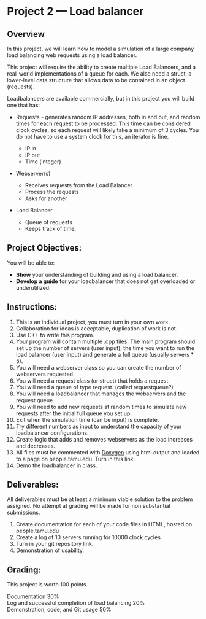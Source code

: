 # Project 2 — Load balancer

## Overview

In this project, we will learn how to model a simulation of a large company load balancing web requests using a load balancer.

This project will require the ability to create multiple Load Balancers, and a real-world implementations of a queue for each. We also need a struct, a lower-level data structure that allows data to be contained in an object (requests).

Loadbalancers are available commercially, but in this project you will build one that has:

- Requests - generates random IP addresses, both in and out, and random times for each request to be processed. This time can be considered clock cycles, so each request will likely take a minimum of 3 cycles. You do not have to use a system clock for this, an iterator is fine.
	- IP in
	- IP out
	- Time (integer)

- Webserver(s)
	- Receives requests from the Load Balancer
	- Process the requests
	- Asks for another

- Load Balancer
    - Queue of requests
    - Keeps track of time.

## Project Objectives:

You will be able to:

- **Show** your understanding of building and using a load balancer.
- **Develop a guide** for your loadbalancer that does not get overloaded or underutilized.

## Instructions:

1. This is an individual project, you must turn in your own work.
2. Collaboration for ideas is acceptable, duplication of work is not.
3. Use C++ to write this program.
4. Your program will contain multiple .cpp files. The main program should set up the number of servers (user input), the time you want to run the load balancer (user input) and generate a full queue (usually servers \* 5).
5. You will need a webserver class so you can create the number of webservers requested.
6. You will need a request class (or struct) that holds a request.
7. You will need a queue of type request. (called requestqueue?)
8. You will need a loadbalancer that manages the webservers and the request queue.
9. You will need to add new requests at random times to simulate new requests after the initial full queue you set up.
10. Exit when the simulation time (can be input) is complete.
11. Try different numbers as input to understand the capacity of your loadbalancer configurations.
12. Create logic that adds and removes webservers as the load increases and decreases.
13. All files must be commented with [Doxygen](https://doxygen.nl/) using html output and loaded to a page on people.tamu.edu. Turn in this link.
14. Demo the loadbalancer in class.

## Deliverables:

All deliverables must be at least a minimum viable solution to the problem assigned. No attempt at grading will be made for non substantial submissions.

1. Create documentation for each of your code files in HTML, hosted on people.tamu.edu
2. Create a log of 10 servers running for 10000 clock cycles
3. Turn in your git repository link.
4. Demonstration of usability.

## Grading:

This project is worth 100 points.

Documentation 30%  
Log and successful completion of load balancing 20%  
Demonstration, code, and Git usage 50%  
